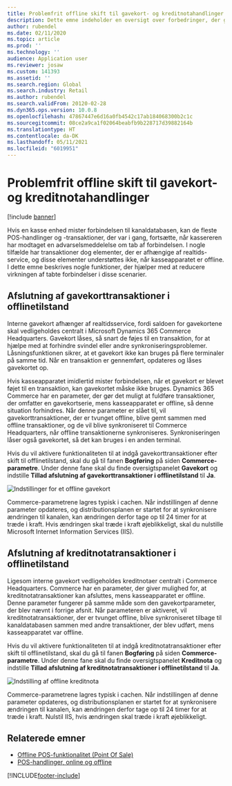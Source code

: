 ```yaml
---
title: Problemfrit offline skift til gavekort- og kreditnotahandlinger
description: Dette emne indeholder en oversigt over forbedringer, der giver en problemfri offline skift til bestemte betalingstyper.
author: rubendel
ms.date: 02/11/2020
ms.topic: article
ms.prod: ''
ms.technology: ''
audience: Application user
ms.reviewer: josaw
ms.custom: 141393
ms.assetid: ''
ms.search.region: Global
ms.search.industry: Retail
ms.author: rubendel
ms.search.validFrom: 20120-02-28
ms.dyn365.ops.version: 10.0.8
ms.openlocfilehash: 47867447e6d16a0fb4542c17ab184068300b2c1c
ms.sourcegitcommit: 08ce2a9ca1f02064beabfb9b228717d39882164b
ms.translationtype: HT
ms.contentlocale: da-DK
ms.lasthandoff: 05/11/2021
ms.locfileid: "6019951"
---
```

# <a name="seamless-offline-switch-for-gift-card-and-credit-memo-operations"></a>Problemfrit offline skift til gavekort- og kreditnotahandlinger

[!include [banner](../includes/banner.md)]

Hvis en kasse enhed mister forbindelsen til kanaldatabasen, kan de fleste POS-handlinger og -transaktioner, der var i gang, fortsætte, når kassereren har modtaget en advarselsmeddelelse om tab af forbindelsen. I nogle tilfælde har transaktioner dog elementer, der er afhængige af realtids-service, og disse elementer understøttes ikke, når kasseapparatet er offline. I dette emne beskrives nogle funktioner, der hjælper med at reducere virkningen af tabte forbindelser i disse scenarier.

## <a name="completing-gift-card-transactions-in-offline-mode"></a>Afslutning af gavekorttransaktioner i offlinetilstand

Interne gavekort afhænger af realtidsservice, fordi saldoen for gavekortene skal vedligeholdes centralt i Microsoft Dynamics 365 Commerce Headquarters. Gavekort låses, så snart de føjes til en transaktion, for at hjælpe med at forhindre svindel eller andre synkroniseringsproblemer. Låsningsfunktionen sikrer, at et gavekort ikke kan bruges på flere terminaler på samme tid. Når en transaktion er gennemført, opdateres og låses gavekortet op.

Hvis kasseapparatet imidlertid mister forbindelsen, når et gavekort er blevet føjet til en transaktion, kan gavekortet måske ikke bruges. Dynamics 365 Commerce har en parameter, der gør det muligt at fuldføre transaktioner, der omfatter en gavekortserie, mens kasseapparatet er offline, så denne situation forhindres. Når denne parameter er slået til, vil gavekorttransaktioner, der er tvunget offline, blive gemt sammen med offline transaktioner, og de vil blive synkroniseret til Commerce Headquarters, når offline transaktionerne synkroniseres. Synkroniseringen låser også gavekortet, så det kan bruges i en anden terminal.

Hvis du vil aktivere funktionaliteten til at indgå gavekorttransaktioner efter skift til offlinetilstand, skal du gå til fanen **Bogføring** på siden **Commerce-parametre**. Under denne fane skal du finde oversigtspanelet **Gavekort** og indstille **Tillad afslutning af gavekorttransaktioner i offlinetilstand** til **Ja**.

![Indstillinger for et offline gavekort](../media/gift.png)

Commerce-parametrene lagres typisk i cachen. Når indstillingen af denne parameter opdateres, og distributionsplanen er startet for at synkronisere ændringen til kanalen, kan ændringen derfor tage op til 24 timer for at træde i kraft. Hvis ændringen skal træde i kraft øjeblikkeligt, skal du nulstille Microsoft Internet Information Services (IIS).

## <a name="completing-credit-memo-transactions-in-offline-mode"></a>Afslutning af kreditnotatransaktioner i offlinetilstand

Ligesom interne gavekort vedligeholdes kreditnotaer centralt i Commerce Headquarters. Commerce har en parameter, der giver mulighed for, at kreditnotatransaktioner kan afsluttes, mens kasseapparatet er offline. Denne parameter fungerer på samme måde som den gavekortparameter, der blev nævnt i forrige afsnit. Når parameteren er aktiveret, vil kreditnotatransaktioner, der er tvunget offline, blive synkroniseret tilbage til kanaldatabasen sammen med andre transaktioner, der blev udført, mens kasseapparatet var offline.

Hvis du vil aktivere funktionaliteten til at indgå kreditnotatransaktioner efter skift til offlinetilstand, skal du gå til fanen **Bogføring** på siden **Commerce-parametre**. Under denne fane skal du finde oversigtspanelet **Kreditnota** og indstille **Tillad afslutning af kreditnotatransaktioner i offlinetilstand** til **Ja**.

![Indstilling af offline kreditnota](../media/creditmemo.png)

Commerce-parametrene lagres typisk i cachen. Når indstillingen af denne parameter opdateres, og distributionsplanen er startet for at synkronisere ændringen til kanalen, kan ændringen derfor tage op til 24 timer for at træde i kraft. Nulstil IIS, hvis ændringen skal træde i kraft øjeblikkeligt.

## <a name="related-topics"></a>Relaterede emner

- [Offline POS-funktionalitet (Point Of Sale)](../pos-offline-functionality.md)
- [POS-handlinger, online og offline](../pos-operations.md)


[!INCLUDE[footer-include](../../includes/footer-banner.md)]